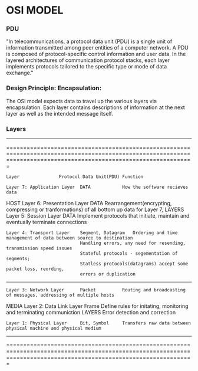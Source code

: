 # OSI MODEL

### PDU 
"In telecommunications, a protocol data unit (PDU) is a single unit of information transmitted among peer entities of a computer network. 
A PDU is composed of protocol-specific control information and user data. 
In the layered architectures of communication protocol stacks, each layer implements protocols tailored to the specific type or mode of data exchange." 

### Design Principle: Encapsulation:
The OSI model expects data to travel up the various layers via encapsulation. 
Each layer contains descriptions of information at the next layer as well as the intended message itself.

### Layers

___________________________________________________________________________________________________________________________________________________________________
===================================================================================================================================================================

	Layer				Protocol Data Unit(PDU)	Function

	Layer 7: Application Layer	DATA			How the software recieves data
		
HOST	Layer 6: Presentation Layer	DATA			Rearrangement(encrypting, compressing or tranformations) of all bottom up data for Layer 7, 
LAYERS
	Layer 5: Session Layer		DATA			Implement protocols that initiate, 
								maintain and eventually terminate connections 

	Layer 4: Transport Layer	Segment, Datagram	Ordering and time management of data between source to destination
								Handling errors, any need for resending, transmission speed issues
								Stateful protocols - segementation of segments;
								Statless protocols(datagrams) accept some packet loss, reording, 
								errors or duplication   
_______
	Layer 3: Network Layer		Packet			Routing and broadcasting of messages, addressing of multiple hosts

MEDIA	Layer 2: Data Link Layer	Frame			Define rules for initating, monitoring and terminating communiction
LAYERS								Error detection and correction

	Layer 1: Physical Layer		Bit, Symbol		Transfers raw data between physical machine and physical medium


___________________________________________________________________________________________________________________________________________________________________
===================================================================================================================================================================

